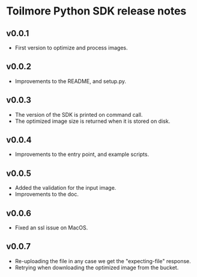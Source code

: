 Toilmore Python SDK release notes
============================


v0.0.1
-----
* First version to optimize and process images.

v0.0.2
-----
* Improvements to the README, and setup.py.

v0.0.3
-----
* The version of the SDK is printed on command call.
* The optimized image size is returned when it is stored on disk.

v0.0.4
-----
* Improvements to the entry point, and example scripts.

v0.0.5
-----
* Added the validation for the input image.
* Improvements to the doc.

v0.0.6
-----
* Fixed an ssl issue on MacOS.

v0.0.7
-----
* Re-uploading the file in any case we get the "expecting-file" response.
* Retrying when downloading the optimized image from the bucket.
